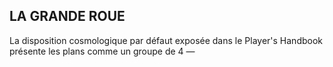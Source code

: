 ## LA GRANDE ROUE

La disposition cosmologique par défaut exposée dans le
Player's Handbook présente les plans comme un groupe de
4 —